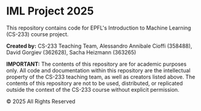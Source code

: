 # IML Project 2025

This repository contains code for EPFL's Introduction to Machine Learning (CS-233) course project.

**Created by:** CS-233 Teaching Team, Alessandro Annibale Cioffi (358488), David Gorgiev (362628), Sacha Heizmann (363265)

**IMPORTANT:** The contents of this repository are for academic purposes only. All code and documentation within this repository are the intellectual property of the CS-233 teaching team, as well as creators listed above. The contents of this repository are not to be used, distributed, or replicated outside the context of the CS-233 course without explicit permission.

© 2025 All Rights Reserved
